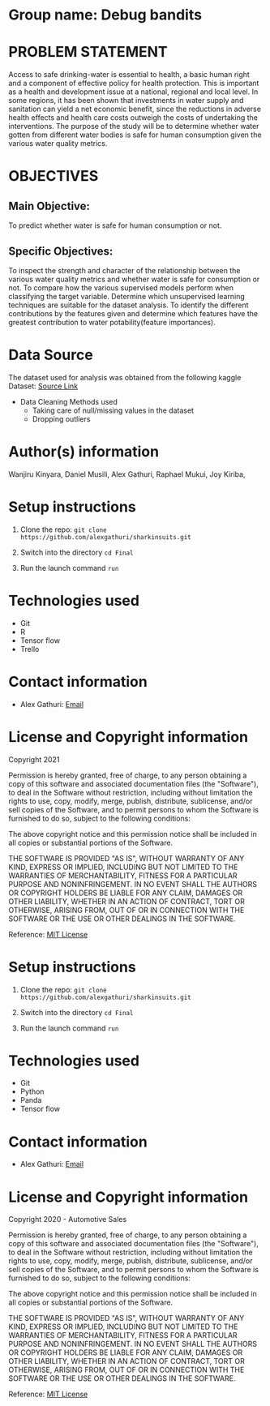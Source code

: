# Group name: Debug bandits

# PROBLEM STATEMENT
Access to safe drinking-water is essential to health, a basic human right and a component of effective policy for health protection. This is important as a health and development issue at a national, regional and local level. In some regions, it has been shown that investments in water supply and sanitation can yield a net economic benefit, since the reductions in adverse health effects and health care costs outweigh the costs of undertaking the interventions. The purpose of the study will be to determine whether water gotten from different water bodies is safe for human consumption given the various water quality  metrics.


# OBJECTIVES
## Main Objective:
To predict whether water is safe for human consumption or not.


## Specific Objectives:
To inspect the strength and character of the relationship between the various water quality metrics and whether water is safe for consumption or not.
To compare how the various supervised models  perform when classifying the target variable.
Determine which unsupervised learning techniques are suitable for the dataset analysis.
To identify the different contributions by the features given and determine which features have the greatest contribution to water potability(feature importances).

# Data Source
The dataset used for analysis was obtained from the following kaggle
Dataset: [Source Link](https://www.kaggle.com/adityakadiwal/water-potability)

* Data Cleaning Methods used
    *  Taking care of null/missing values in the dataset 
    *  Dropping outliers

# Author(s) information
Wanjiru Kinyara,
Daniel Musili,
Alex Gathuri,
Raphael Mukui,
Joy Kiriba,


# Setup instructions

1. Clone the repo:
    `git clone https://github.com/alexgathuri/sharkinsuits.git`

1. Switch into the directory
    `cd Final`

1. Run the launch command
    `run`

# Technologies used

* Git
* R
* Tensor flow
* Trello



# Contact information
* Alex Gathuri: [Email](mailto:gathurialex4@gmail.com)




# License and Copyright information

Copyright 2021 

Permission is hereby granted, free of charge, to any person obtaining a copy of this software and associated documentation files (the "Software"), to deal in the Software without restriction, including without limitation the rights to use, copy, modify, merge, publish, distribute, sublicense, and/or sell copies of the Software, and to permit persons to whom the Software is furnished to do so, subject to the following conditions:

The above copyright notice and this permission notice shall be included in all copies or substantial portions of the Software.

THE SOFTWARE IS PROVIDED "AS IS", WITHOUT WARRANTY OF ANY KIND, EXPRESS OR IMPLIED, INCLUDING BUT NOT LIMITED TO THE WARRANTIES OF MERCHANTABILITY, FITNESS FOR A PARTICULAR PURPOSE AND NONINFRINGEMENT. IN NO EVENT SHALL THE AUTHORS OR COPYRIGHT HOLDERS BE LIABLE FOR ANY CLAIM, DAMAGES OR OTHER LIABILITY, WHETHER IN AN ACTION OF CONTRACT, TORT OR OTHERWISE, ARISING FROM, OUT OF OR IN CONNECTION WITH THE SOFTWARE OR THE USE OR OTHER DEALINGS IN THE SOFTWARE.

Reference: [MIT License](https://opensource.org/licenses/MIT)








# Setup instructions

1. Clone the repo:
    `git clone https://github.com/alexgathuri/sharkinsuits.git`

1. Switch into the directory
    `cd Final`

1. Run the launch command
    `run`

# Technologies used

* Git
* Python
* Panda
* Tensor flow




# Contact information
* Alex Gathuri: [Email](mailto:gathurialex4@gmail.com)




# License and Copyright information

Copyright 2020 - Automotive Sales

Permission is hereby granted, free of charge, to any person obtaining a copy of this software and associated documentation files (the "Software"), to deal in the Software without restriction, including without limitation the rights to use, copy, modify, merge, publish, distribute, sublicense, and/or sell copies of the Software, and to permit persons to whom the Software is furnished to do so, subject to the following conditions:

The above copyright notice and this permission notice shall be included in all copies or substantial portions of the Software.

THE SOFTWARE IS PROVIDED "AS IS", WITHOUT WARRANTY OF ANY KIND, EXPRESS OR IMPLIED, INCLUDING BUT NOT LIMITED TO THE WARRANTIES OF MERCHANTABILITY, FITNESS FOR A PARTICULAR PURPOSE AND NONINFRINGEMENT. IN NO EVENT SHALL THE AUTHORS OR COPYRIGHT HOLDERS BE LIABLE FOR ANY CLAIM, DAMAGES OR OTHER LIABILITY, WHETHER IN AN ACTION OF CONTRACT, TORT OR OTHERWISE, ARISING FROM, OUT OF OR IN CONNECTION WITH THE SOFTWARE OR THE USE OR OTHER DEALINGS IN THE SOFTWARE.

Reference: [MIT License](https://opensource.org/licenses/MIT)

